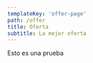 ```yaml
---
templateKey: 'offer-page'
path: /offer
title: Oferta
subtitle: La mejor oferta 
---
```


Esto es una prueba
